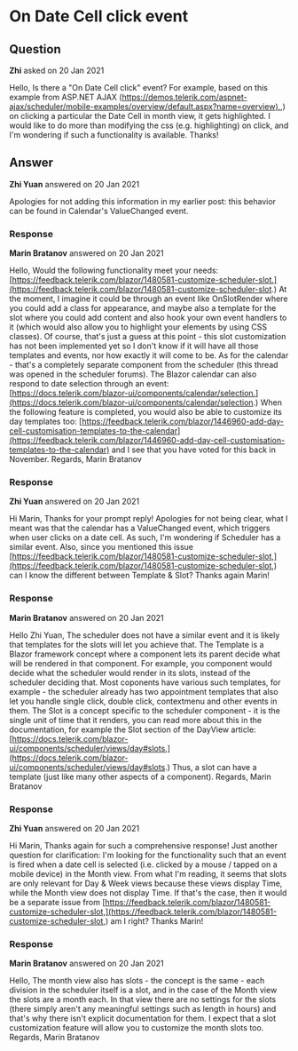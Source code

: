 # On Date Cell click event

## Question

**Zhi** asked on 20 Jan 2021

Hello, Is there a "On Date Cell click" event? For example, based on this example from ASP.NET AJAX ([https://demos.telerik.com/aspnet-ajax/scheduler/mobile-examples/overview/default.aspx?name=overview),](https://demos.telerik.com/aspnet-ajax/scheduler/mobile-examples/overview/default.aspx?name=overview),) on clicking a particular the Date Cell in month view, it gets highlighted. I would like to do more than modifying the css (e.g. highlighting) on click, and I'm wondering if such a functionality is available. Thanks!

## Answer

**Zhi Yuan** answered on 20 Jan 2021

Apologies for not adding this information in my earlier post: this behavior can be found in Calendar's ValueChanged event.

### Response

**Marin Bratanov** answered on 20 Jan 2021

Hello, Would the following functionality meet your needs: [https://feedback.telerik.com/blazor/1480581-customize-scheduler-slot.](https://feedback.telerik.com/blazor/1480581-customize-scheduler-slot.) At the moment, I imagine it could be through an event like OnSlotRender where you could add a class for appearance, and maybe also a template for the slot where you could add content and also hook your own event handlers to it (which would also allow you to highlight your elements by using CSS classes). Of course, that's just a guess at this point - this slot customization has not been implemented yet so I don't know if it will have all those templates and events, nor how exactly it will come to be. As for the calendar - that's a completely separate component from the scheduler (this thread was opened in the scheduler forums). The Blazor calendar can also respond to date selection through an event: [https://docs.telerik.com/blazor-ui/components/calendar/selection.](https://docs.telerik.com/blazor-ui/components/calendar/selection.) When the following feature is completed, you would also be able to customize its day templates too: [https://feedback.telerik.com/blazor/1446960-add-day-cell-customisation-templates-to-the-calendar](https://feedback.telerik.com/blazor/1446960-add-day-cell-customisation-templates-to-the-calendar) and I see that you have voted for this back in November. Regards, Marin Bratanov

### Response

**Zhi Yuan** answered on 20 Jan 2021

Hi Marin, Thanks for your prompt reply! Apologies for not being clear, what I meant was that the calendar has a ValueChanged event, which triggers when user clicks on a date cell. As such, I'm wondering if Scheduler has a similar event. Also, since you mentioned this issue [https://feedback.telerik.com/blazor/1480581-customize-scheduler-slot,](https://feedback.telerik.com/blazor/1480581-customize-scheduler-slot,) can I know the different between Template & Slot? Thanks again Marin!

### Response

**Marin Bratanov** answered on 20 Jan 2021

Hello Zhi Yuan, The scheduler does not have a similar event and it is likely that templates for the slots will let you achieve that. The Template is a Blazor framework concept where a component lets its parent decide what will be rendered in that component. For example, you component would decide what the scheduler would render in its slots, instead of the scheduler deciding that. Most coponents have various such templates, for example - the scheduler already has two appointment templates that also let you handle single click, double click, contextmenu and other events in them. The Slot is a concept specific to the scheduler component - it is the single unit of time that it renders, you can read more about this in the documentation, for example the Slot section of the DayView article: [https://docs.telerik.com/blazor-ui/components/scheduler/views/day#slots.](https://docs.telerik.com/blazor-ui/components/scheduler/views/day#slots.) Thus, a slot can have a template (just like many other aspects of a component). Regards, Marin Bratanov

### Response

**Zhi Yuan** answered on 20 Jan 2021

Hi Marin, Thanks again for such a comprehensive response! Just another question for clarification: I'm looking for the functionality such that an event is fired when a date cell is selected (i.e. clicked by a mouse / tapped on a mobile device) in the Month view. From what I'm reading, it seems that slots are only relevant for Day & Week views because these views display Time, while the Month view does not display Time. If that's the case, then it would be a separate issue from [https://feedback.telerik.com/blazor/1480581-customize-scheduler-slot,](https://feedback.telerik.com/blazor/1480581-customize-scheduler-slot,) am I right? Thanks Marin!

### Response

**Marin Bratanov** answered on 20 Jan 2021

Hello, The month view also has slots - the concept is the same - each division in the scheduler itself is a slot, and in the case of the Month view the slots are a month each. In that view there are no settings for the slots (there simply aren't any meaningful settings such as length in hours) and that's why there isn't explicit documentation for them. I expect that a slot customization feature will allow you to customize the month slots too. Regards, Marin Bratanov
